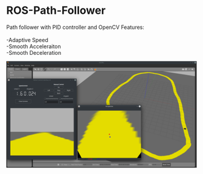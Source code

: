 # ROS-Path-Follower

Path follower with PID controller and OpenCV
Features: 
  <br>
  <br>
  -Adaptive Speed <br>
  -Smooth Acceleraiton<br>
  -Smooth Deceleration<br>

![alt text](https://github.com/afatihakcan/ROS-Path-Follower/blob/main/path_follower.png)
